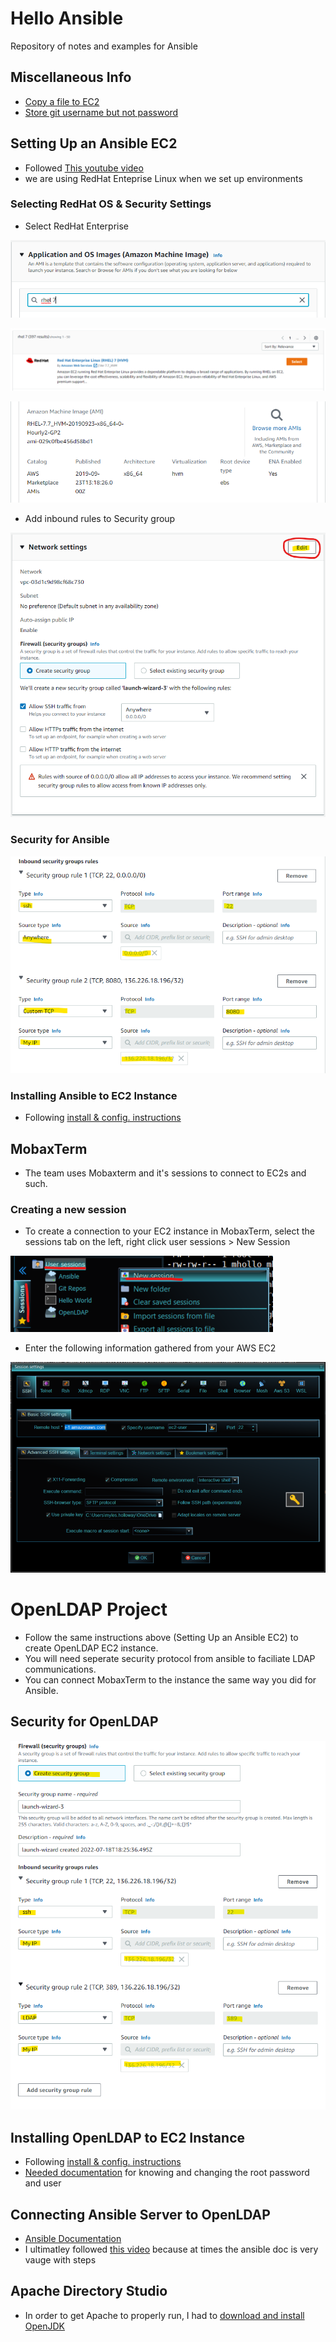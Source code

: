 # Hello Ansible
Repository of notes and examples for Ansible

## Miscellaneous Info
* [Copy a file to EC2](https://medium.com/srcecde/copy-file-directory-to-from-ec2-using-scp-secure-copy-685c46636399)
* [Store git username but not password](https://stackoverflow.com/questions/54507296/how-to-have-git-store-only-my-username-and-not-my-password#:~:text=If%20you%20want%20to%20store,the%20URL%20for%20the%20remote.)

## Setting Up an Ansible EC2
* Followed [This youtube video](https://www.youtube.com/watch?v=rIi8Pd5Uvbc)
* we are using RedHat Enteprise Linux when we set up environments

### Selecting RedHat OS & Security Settings
* Select RedHat Enterprise

![select redhat](img/five.png)

![select redhat](img/six.png)

![select redhat](img/seven.png)

* Add inbound rules to Security group

![Select Edit](img/two.png)

### Security for Ansible
![configure inbound rule](img/eight.png)

### Installing Ansible to EC2 Instance
* Following [install & config. instructions](https://developers.redhat.com/blog/2016/08/15/install-ansible-on-rhel#)


## MobaxTerm
* The team uses Mobaxterm and it's sessions to connect to EC2s and such.

### Creating a new session
* To create a connection to your EC2 instance in MobaxTerm, select the sessions tab on the left, right click user sessions > New Session

![Create new session](img/nine.png)

* Enter the following information gathered from your AWS EC2

![Create new session](img/ten.png)




# OpenLDAP Project
* Follow the same instructions above (Setting Up an Ansible EC2) to create OpenLDAP EC2 instance.
* You will need seperate security protocol from ansible to faciliate LDAP communications.
* You can connect MobaxTerm to the instance the same way you did for Ansible.

## Security for OpenLDAP
![configure inbound rule](img/three.png)

## Installing OpenLDAP to EC2 Instance
* Following [install & config. instructions](https://cyberithub.com/best-steps-to-install-and-configure-openldap-server-on-rhel-centos-7-8/#Step_1_Prerequisites)
* [Needed documentation](https://www.digitalocean.com/community/tutorials/how-to-change-account-passwords-on-an-openldap-server#changing-the-rootdn-password) for knowing and changing the root password and user

## Connecting Ansible Server to OpenLDAP
* [Ansible Documentation](https://docs.ansible.com/ansible/latest/getting_started/index.html)
* I ultimatley followed [this video](https://youtube.com/watch?v=EGWyN6DMI1g) because at times the ansible doc is very vauge with steps

## Apache Directory Studio
* In order to get Apache to properly run, I had to [download and install OpenJDK](https://adoptopenjdk.net/)

